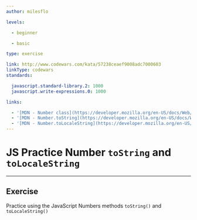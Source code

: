 ```yaml
---
author: milesflo

levels:

  - beginner

  - basic

type: exercise

link: http://www.codewars.com/kata/57238ceaef9008adc7000603
linkType: codewars
standards:

  javascript.standard-library.2: 1000
  javascript.write-expressions.0: 1000

links:

  - '[MDN - Number class](https://developer.mozilla.org/en-US/docs/Web/JavaScript/Reference/Global_Objects/Number)'
  - '[MDN - Number.toString](https://developer.mozilla.org/en-US/docs/Web/JavaScript/Reference/Global_Objects/Number/toString)'
  - '[MDN - Number.toLocaleString](https://developer.mozilla.org/en-US/docs/Web/JavaScript/Reference/Global_Objects/Number/toLocaleString)'
---
```


# JS Practice Number `toString` and `toLocaleString`

---

## Exercise

Practice using the JavaScript Numbers methods `toString()` and `toLocaleString()`
